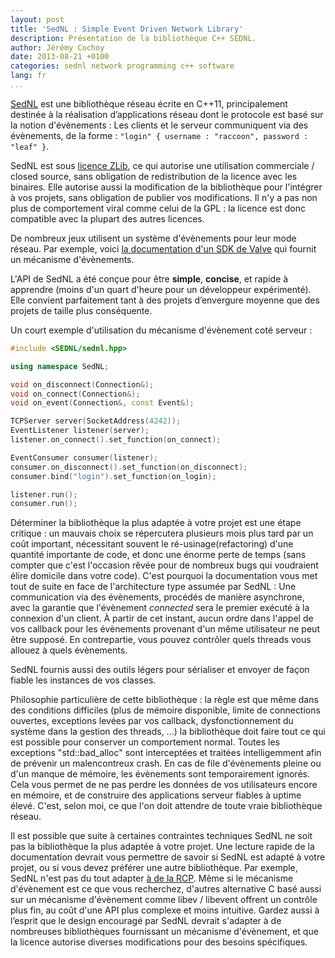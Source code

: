 ```yaml
---
layout: post
title: 'SedNL : Simple Event Driven Network Library'
description: Présentation de la bibliothèque C++ SEDNL.
author: Jérémy Cochoy
date: 2013-08-21 +0100
categories: sednl network programming c++ software
lang: fr
...
```


[SedNL](https://github.com/Zenol/sednl "SedNL repository") est une bibliothèque
réseau écrite en C++11, principalement destinée à la réalisation d’applications
réseau dont le protocole est basé sur la notion d'évènements :
Les clients et le serveur communiquent via des évènements,
de la forme : `"login" { username : "raccoon", password : "leaf" }`.

SedNL est sous [licence ZLib](https://github.com/Zenol/sednl/blob/master/LICENCE),
ce qui autorise une utilisation commerciale / closed source, sans obligation
de redistribution de la licence avec les binaires. Elle autorise aussi la modification
de la bibliothèque pour l'intégrer à vos projets, sans obligation de publier vos
modifications. Il n'y a pas non plus de comportement viral comme celui
de la GPL : la licence est donc compatible avec la plupart
des autres licences.

De nombreux jeux utilisent un système d'évènements pour leur mode réseau.
Par exemple, voici [la documentation d'un SDK de Valve](https://developer.valvesoftware.com/wiki/Networking_Events_%26_Messages)
qui fournit un mécanisme d'évènements.

L'API de SedNL a été conçue pour être __simple__, __concise__, et rapide à
apprendre (moins d'un quart d'heure pour un développeur expérimenté).
Elle convient parfaitement tant à des projets d’envergure moyenne que des
projets de taille plus conséquente.

Un court exemple d'utilisation du mécanisme d'évènement coté serveur :
``` cpp
#include <SEDNL/sednl.hpp>

using namespace SedNL;

void on_disconnect(Connection&);
void on_connect(Connection&);
void on_event(Connection&, const Event&);

TCPServer server(SocketAddress(4242));
EventListener listener(server);
listener.on_connect().set_function(on_connect);

EventConsumer consumer(listener);
consumer.on_disconnect().set_function(on_disconnect);
consumer.bind("login").set_function(on_login);

listener.run();
consumer.run();
```

Déterminer la bibliothèque la plus adaptée à votre projet est
une étape critique : un mauvais choix se répercutera plusieurs mois
plus tard par un coût important, nécessitant souvent le
ré-usinage(refactoring) d'une quantité importante de code, et donc
une énorme perte de temps (sans compter que c'est l'occasion rêvée
pour de nombreux bugs qui voudraient élire domicile dans votre code).
C'est pourquoi la documentation vous met tout de suite en face de
l'architecture type assumée par SedNL : Une communication via des
évènements, procédés de manière asynchrone, avec la garantie que
l'évènement <i>connected</i> sera le premier exécuté à la connexion
d'un client. À partir de cet instant, aucun ordre dans l'appel de
vos callback pour les évènements provenant d'un même utilisateur
ne peut être supposé. En contrepartie, vous pouvez contrôler quels
threads vous allouez à quels évènements.

SedNL fournis aussi des outils légers pour sérialiser et envoyer
de façon fiable les instances de vos classes.

Philosophie particulière de cette bibliothèque : la règle est que même
dans des conditions difficiles (plus de mémoire disponible, limite de
connections ouvertes, exceptions levées par vos callback, dysfonctionnement
du système dans la gestion des threads, ...) la bibliothèque doit faire tout
ce qui est possible pour conserver un comportement normal.
Toutes les exceptions "std::bad_alloc" sont interceptées et traitées
intelligemment afin de prévenir un malencontreux crash.
En cas de file d'évènements pleine ou d'un manque de mémoire,
les évènements sont temporairement ignorés.
Cela vous permet de ne pas perdre les données de vos utilisateurs encore
en mémoire, et de construire des applications serveur fiables à uptime élevé.
C'est, selon moi, ce que l'on doit attendre de toute vraie bibliothèque réseau.

Il est possible que suite à certaines contraintes techniques SedNL ne soit
pas la bibliothèque la plus adaptée à votre projet. Une lecture rapide de
la documentation devrait vous permettre de savoir si SedNL est adapté à
votre projet, ou si vous devez préférer une autre bibliothèque.
Par exemple, SedNL n'est pas du tout adapter [à de la RCP](http://en.wikipedia.org/wiki/Remote_procedure_call).
Même si le mécanisme d'évènement est ce que vous recherchez,
d'autres alternative C basé aussi sur un mécanisme d'évènement
comme libev / libevent offrent un contrôle plus fin,
au coût d'une API plus complexe et moins intuitive.
Gardez aussi à l’esprit que le design encouragé par SedNL devrait
s'adapter à de nombreuses bibliothèques fournissant un mécanisme
d'évènement, et que la licence autorise diverses modifications
pour des besoins spécifiques.
